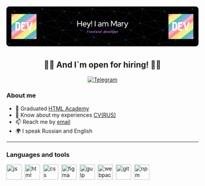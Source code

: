 <h1 align="center"> 
  <img src="https://github.com/kokosmosss/kokosmosss/blob/main/images/header.png" alt="Hey! I`m Mary, frontend developer"/>
</h1>
<h2 align="center"> 👨‍💻 And I`m open for hiring! 👨‍💻</h2>

<div align="center">
  <a href="https://t.me/kokosmosss">
    <img src="https://img.shields.io/badge/Telegram-blue?style=for-the-badge&logo=telegram&logoColor=white" alt="Telegram"/>
  </a>
</div>

### About me
- 🌱 Graduated [HTML Academy](https://htmlacademy.ru/)
- 📄 Know about my experiences [CV(RUS)](https://github.com/kokosmosss/kokosmosss/blob/main/images/cv-ru.png)
- 📫 Reach me by [email](mailto:gavrilovama.ru24@gmail.com)
- 🌍 I speak Russian and English

---

### Languages and tools

<img src="https://cdn.jsdelivr.net/gh/devicons/devicon/icons/javascript/javascript-original.svg" title="js" width="40" height="40"/>&nbsp;
<img src="https://cdn.jsdelivr.net/gh/devicons/devicon/icons/html5/html5-original.svg" title="html" width="40" height="40"/>&nbsp;
<img src="https://cdn.jsdelivr.net/gh/devicons/devicon/icons/css3/css3-original.svg" title="css" width="40" height="40"/>&nbsp;
<img src="https://cdn.jsdelivr.net/gh/devicons/devicon/icons/figma/figma-original.svg" title="figma" width="40" height="40"/>&nbsp;
<img src="https://cdn.jsdelivr.net/gh/devicons/devicon/icons/gulp/gulp-plain.svg" title="gulp" width="40" height="40"/>&nbsp;
<img src="https://cdn.jsdelivr.net/gh/devicons/devicon/icons/webpack/webpack-plain-wordmark.svg" title="webpack" width="40" height="40"/>&nbsp;
<img src="https://cdn.jsdelivr.net/gh/devicons/devicon/icons/git/git-plain.svg" title="git" width="40" height="40"/>&nbsp;
<img src="https://cdn.jsdelivr.net/gh/devicons/devicon/icons/npm/npm-original-wordmark.svg" title="npm" width="40" height="40"/>&nbsp;
